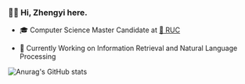 ### 👋🏻 Hi, Zhengyi here.

* 🎓 Computer Science Master Candidate at [🏫 RUC](https://www.ruc.edu.cn/)
- 🔭 Currently Working on Information Retrieval and Natural Language Processing


<!-- [![Anurag's GitHub stats](https://github-readme-stats.vercel.app/api?username=zhengyima)](https://github.com/anuraghazra/github-readme-stats) -->
![Anurag's GitHub stats](https://github-readme-stats.vercel.app/api?username=zhengyima&bg_color=30,e96443,904e95&title_color=fff&text_color=fff)


<!--
**zhengyima/zhengyima** is a ✨ _special_ ✨ repository because its `README.md` (this file) appears on your GitHub profile.

Here are some ideas to get you started:

- 🔭 I’m currently working on ...
- 🌱 I’m currently learning ...
- 👯 I’m looking to collaborate on ...
- 🤔 I’m looking for help with ...
- 💬 Ask me about ...
- 📫 How to reach me: ...
- 😄 Pronouns: ...
- ⚡ Fun fact: ...
-->
